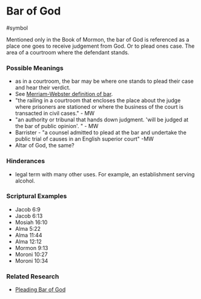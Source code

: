 # Bar of God
#symbol 

Mentioned only in the Book of Mormon, the bar of God is referenced as a place one goes to receive judgement from God. Or to plead ones case. The area of a courtroom where the defendant stands.


### Possible Meanings
- as in a courtroom, the bar may be where one stands to plead their case and hear their verdict.
-  See [Merriam-Webster definition of bar](https://www.merriam-webster.com/dictionary/bar). 
- "the railing in a courtroom that encloses the place about the judge where prisoners are stationed or where the business of the court is transacted in civil cases." - MW
- "an authority or tribunal that hands down judgment. 'will be judged at the bar of public opinion'. " - MW
- Barrister - "a counsel admitted to plead at the bar and undertake the public trial of causes in an English superior court" -MW
- Altar of God, the same?

### Hinderances
- legal term with many other uses. For example, an establishment serving alcohol. 

### Scriptural Examples
- Jacob 6:9
- Jacob 6:13
- Mosiah 16:10
- Alma 5:22
- Alma 11:44
- Alma 12:12
- Mormon 9:13
- Moroni 10:27
- Moroni 10:34

### Related Research
- [Pleading Bar of God](/Reference-Material/Pleading%20Bar%20of%20God.md)

